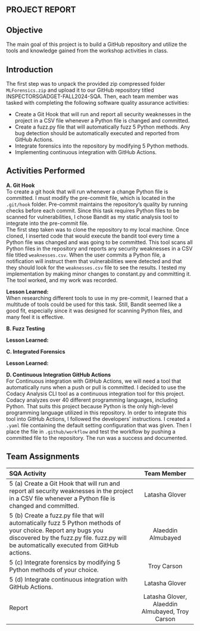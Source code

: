 ## PROJECT REPORT
## Objective
The main goal of this project is to build a GitHub repository and utilize the tools and knowledge gained from the workshop activities in class.
## Introduction
The first step was to unpack the provided zip compressed folder `MLForensics.zip` and upload it to our GitHub repository titled INSPECTORSGADGET-FALL2024-SQA. Then, each team member was tasked with completing the following software quality assurance activities:  
* Create a Git Hook that will run and report all security weaknesses in the project in a CSV file whenever a Python file is changed and committed.  
* Create a fuzz.py file that will automatically fuzz 5 Python methods. Any bug detection should be automatically executed and reported from GitHub Actions.  
* Integrate forensics into the repository by modifying 5 Python methods.  
* Implementing continuous integration with GitHub Actions.  

## Activities Performed
**A. Git Hook**  
To create a git hook that will run whenever a change Python file is committed. I must modify the pre-commit file, which is located in the `.git/hook` folder. Pre-commit maintains the repository’s quality by running checks before each commit. Since this task requires Python files to be scanned for vulnerabilities, I chose Bandit as my static analysis tool to integrate into the pre-commit file.   
The first step taken was to clone the repository to my local machine. Once cloned, I inserted code that would execute the bandit tool every time a Python file was changed and was going to be committed. This tool scans all Python files in the repository and reports any security weaknesses in a CSV file titled `weaknesses.csv`. When the user commits a Python file, a notification will instruct them that vulnerabilities were detected and that they should look for the `weaknesses.csv` file to see the results. I tested my implementation by making minor changes to constant.py and committing it. The tool worked, and my work was recorded.

**Lesson Learned:**  
When researching different tools to use in my pre-commit, I learned that a multitude of tools could be used for this task. Still, Bandit seemed like a good fit, especially since it was designed for scanning Python files, and many feel it is effective.

**B. Fuzz Testing**  
<Placeholder>  

**Lesson Learned:**
<Placeholder>

**C. Integrated Forensics**
<Placeholder>

**Lesson Learned:**
<Placeholder>

**D. Continuous Integration GitHub Actions**  
For Continuous integration with GitHub Actions, we will need a tool that automatically runs when a push or pull is committed. I decided to use the Codacy Analysis CLI tool as a continuous integration tool for this project. Codacy analyzes over 40 different programming languages, including Python. That suits this project because Python is the only high-level programming language utilized in this repository.  In order to integrate this tool into GitHub Actions, I followed the developers' instructions. I created a `.yaml` file containing the default setting configuration that was given. Then I place the file in `.github/workflow` and test the workflow by pushing a committed file to the repository. The run was a success and documented.  

## Team Assignments
|SQA Activity    | Team Member |
|    :---         |     :---:      |          
| 5 (a) Create a Git Hook that will run and report all security weaknesses in the project in a CSV file whenever a Python file is changed and committed.    |   Latasha Glover   | 
| 5 (b) Create a fuzz.py file that will automatically fuzz 5 Python methods of your choice. Report any bugs you discovered by the fuzz.py file. fuzz.py will be automatically executed from GitHub actions.      | Alaeddin Almubayed          | 
| 5 (c) Integrate forensics by modifying 5 Python methods of your choice.     | Troy Carson |
| 5 (d) Integrate continuous integration with GitHub Actions.      |Latasha Glover |
|Report|Latasha Glover, Alaeddin Almubayed, Troy Carson|

